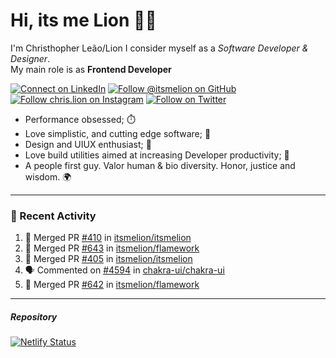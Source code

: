 # Hi, its me Lion 👋🦁

I'm Christhopher Leão/Lion
I consider myself as a _Software Developer & Designer_.<br/>My main role is as <b>Frontend Developer</b>
<br />

[![Connect on LinkedIn](https://img.shields.io/badge/--linkedin?label=LinkedIn&logo=LinkedIn&style=social)](https://www.linkedin.com/in/chrislion)
[![Follow @itsmelion on GitHub](https://img.shields.io/github/followers/itsmelion?label=follow%20%40itsmeLion&style=social)](https://github.com/itsmelion)
[![Follow chris.lion on Instagram](https://img.shields.io/badge/--instagram?label=@chris.lion&logo=Instagram&style=social)](https://instagram.com/chris.lion)
[![Follow on Twitter](https://img.shields.io/badge/--twitter?label=@ChrisLion_me&logo=Twitter&style=social)](https://twitter.com/chrislion_me)

- Performance obsessed; ⏱️
- Love simplistic, and cutting edge software; 📆
- Design and UIUX enthusiast; 🎨
- Love build utilities aimed at increasing Developer productivity; 🧰
- A people first guy. Valor human & bio diversity. Honor, justice and wisdom. 🌍

---
### 📰 Recent Activity

<!--START_SECTION:activity-->
1. 🎉 Merged PR [#410](https://github.com/itsmelion/itsmelion/pull/410) in [itsmelion/itsmelion](https://github.com/itsmelion/itsmelion)
2. 🎉 Merged PR [#643](https://github.com/itsmelion/flamework/pull/643) in [itsmelion/flamework](https://github.com/itsmelion/flamework)
3. 🎉 Merged PR [#405](https://github.com/itsmelion/itsmelion/pull/405) in [itsmelion/itsmelion](https://github.com/itsmelion/itsmelion)
4. 🗣 Commented on [#4594](https://github.com/chakra-ui/chakra-ui/issues/4594) in [chakra-ui/chakra-ui](https://github.com/chakra-ui/chakra-ui)
5. 🎉 Merged PR [#642](https://github.com/itsmelion/flamework/pull/642) in [itsmelion/flamework](https://github.com/itsmelion/flamework)
<!--END_SECTION:activity-->

___

##### Repository
[![Netlify Status](https://api.netlify.com/api/v1/badges/9e2e6136-1ab9-42fc-8d4e-188512d5d841/deploy-status)](https://app.netlify.com/sites/lion-portfolio/deploys)
